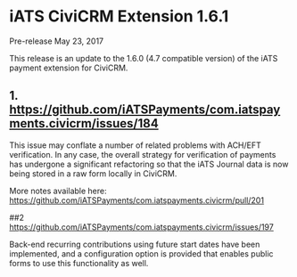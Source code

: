 # iATS CiviCRM Extension 1.6.1

Pre-release May 23, 2017

This release is an update to the 1.6.0 (4.7 compatible version) of the iATS payment extension for CiviCRM.

## 1. https://github.com/iATSPayments/com.iatspayments.civicrm/issues/184

This issue may conflate a number of related problems with ACH/EFT verification. In any case, the overall strategy for 
verification of payments has undergone a significant refactoring so that the iATS Journal data is now being stored 
in a raw form locally in CiviCRM.

More notes available here: https://github.com/iATSPayments/com.iatspayments.civicrm/pull/201

##2 https://github.com/iATSPayments/com.iatspayments.civicrm/issues/197

Back-end recurring contributions using future start dates have been implemented, and a configuration option is 
provided that enables public forms to use this functionality as well.
